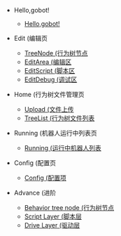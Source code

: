 
* Hello,gobot!
  * [Hello,gobot!](/zh-cn/hello/hello.md)
  
* Edit (编辑页
  * [TreeNode (行为树节点](/zh-cn/edit/drag.md)
  * [EditArea (编辑区](/zh-cn/edit/tree.md)
  * [EditScript (脚本区](/zh-cn/edit/node.md)
  * [EditDebug (调试区](/zh-cn/edit/debug.md)

* Home (行为树文件管理页
  * [Upload (文件上传](/zh-cn/home/upload.md)
  * [TreeList (行为树文件列表](/zh-cn/home/list.md)

* Running (机器人运行中列表页
  * [Running (运行中机器人列表](/zh-cn/running/list.md)

* Config (配置页
  * [Config (配置项](/zh-cn/config/config.md)

* Advance (进阶
  * [Behavior tree node (行为树节点](/zh-cn/advance/tree.md)
  * [Script Layer (脚本层](/zh-cn/advance/script.md)
  * [Drive Layer (驱动层](/zh-cn/advance/api.md)